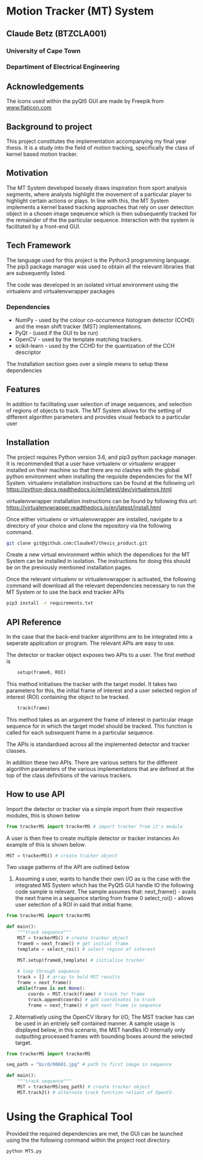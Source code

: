 # Motion Tracker (MT) System 
## Claude Betz (BTZCLA001)
### University of Cape Town
### Departiment of Electrical Engineering

## Acknowledgements
The icons used within the pyQt5 GUI are made by Freepik from www.flaticon.com

## Background to project
This project constitutes the implementation accompanying my final year thesis. 
It is a study into the field of motion tracking, specifically the class of
kernel based motion tracker.

## Motivation
The MT System developed loosely draws inspiration from sport analysis segments, where
analysts highlight the movement of a particular player to highlight certain
actions or plays. 
In line with this, the MT System implements a kernel based tracking approaches
that rely on user detection object in a chosen image seqeuence which is then subsequently
tracked for the remainder of the the particular sequence.
Interaction with the system is facilitated by a front-end GUI.

## Tech Framework
The language used for this project is the Python3 programming language. The
pip3 package manager was used to obtain all the relevant libraries that are
subsequently listed.

The code was developed in an isolated virtual environment using the virtualenv
and virtualenvwrapper packages

### Dependencies
- NumPy - used by the colour co-occurrence histogram detector (CCHD) and the mean shift tracker (MST) implementations.
- PyQt - (used if the GUI to be run)
- OpenCV - used by the template matching trackers.
- scikit-learn - used by the CCHD for the quantization of the CCH descriptor

The Installation section goes over a simple means to setup these dependencies

## Features 
In addition to facilitating user selection of image sequences, and selection of
regions of objects to track. The MT System allows for the setting of different algorithm parameters and
provides visual feeback to a particular user

## Installation
The project requires Python version 3.6, and pip3 python package manager.
It is recommended that a user have virtualenv or virtualenv wrapper installed on
their machine so that there are no clashes with the global python environment when installing the requisite dependencies for the MT System.
virtualenv installation instructions can be found at the following url: 
https://python-docs.readthedocs.io/en/latest/dev/virtualenvs.html

virtualenvwrapper installation instructions can be found by following this url:
https://virtualenvwrapper.readthedocs.io/en/latest/install.html

Once either virtualenv or virtualenvwrapper are installed, navigate to a
directory of your choice and clone the repository via the following command.

```bash
git clone git@github.com:Claude47/thesis_product.git
```

Create a new virtual environment within which the dependices for the MT System
can be installed in isolation. The instructions for doing this should be on the
previously mentioned installation pages.

Once the relevant virtualenv or virtualenvwrapper is activated, the following
command will download all the relevant dependencies necessary to run the MT
System or to use the back end tracker APIs

```bash
pip3 install -r requirements.txt
```

## API Reference
In the case that the back-end tracker algorithms are to be integrated into a
seperate application or program. The relevant APIs are easy to use.

The detector or tracker object exposes two APIs to a user. The first method is 
```python
    setup(frame0, ROI)
```

This method initialises the tracker with the target model. It takes two parameters for this, the initial frame of interest and a user selected region of
interest (ROI) containing the object to be tracked. 

```python
    track(frame)
```
This method takes as an argument the frame of interest in particular image
sequence for in which the target model should be tracked. This function is
called for each subsequent frame in a particular sequence.

The APIs is standardised across all the implemented detector and tracker
classes. 

In addition these two APIs. There are various setters for the different algorithm parameters of the various implementatons that are
defined at the top of the class definitions of the various trackers.


## How to use API
Import the detector or tracker via a simple import from their respective
modules, this is shown below
```python
from trackerMS import trackerMS # import tracker from it's module
```

A user is then free to create multiple detector or tracker instances
An example of this is shown below.
```python
MST = trackerMS() # create tracker object
```

Two usage patterns of the API are outlined below
1. Assuming a user, wants to handle their own I/O as is the case with the
integrated MS System which has the PyQt5 GUI handle IO the following code sample is relevant.
The sample assumes that:
    next_frame() - avails the next frame in a sequence starting from frame 0 
    select_roi() - allows user selection of a ROI in said
that initial frame. 

```python
from trackerMS import trackerMS

def main():
    """track sequence"""
    MST = trackerMS() # create tracker object
    frame0 = next_frame() # get initial frame
    template = select_roi() # select region of interest

    MST.setup(frame0,template) # initialise tracker
    
    # loop through sequence
    track = [] # array to hold MST results
    frame = next_frame()
    while(frame is not None):
        coords = MST.track(frame) # track for frame
        track.append(coords) # add coordinates to track
        frame = next_frame() # get next frame in sequence 
```

2. Alternatively using the OpenCV library for I/O, The MST tracker has can be used
in an entriely self contained manner. A sample usage is displayed below, in this
scenario, the MST handles IO internally only outputting processed frames with
bounding boxes around the selected target.

```python
from trackerMS import trackerMS

seq_path = "bird/00001.jpg" # path to first image in sequence

def main():
    """track sequence"""
    MST = trackerMS(seq_path) # create tracker object
    MST.track2() # alternate track function reliant of OpenCV.
```

# Using the Graphical Tool
Provided the required dependencies are met, the GUI can be launched using the
the following command within the project root directory.

```bash
python MTS.py
```

